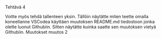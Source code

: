 Tehtävä 4

Voitte myös tehdä tallenteen yksin. Tällöin näytätte miten teette omalla koneellanne VSCodea käyttäen muutoksen README.md tiedostoon jonka olette luonut Githubiin. Sitten näytätte kuinka saatte sen muutoksen vietyä Githubiin. 
Muutokset
muutos 2